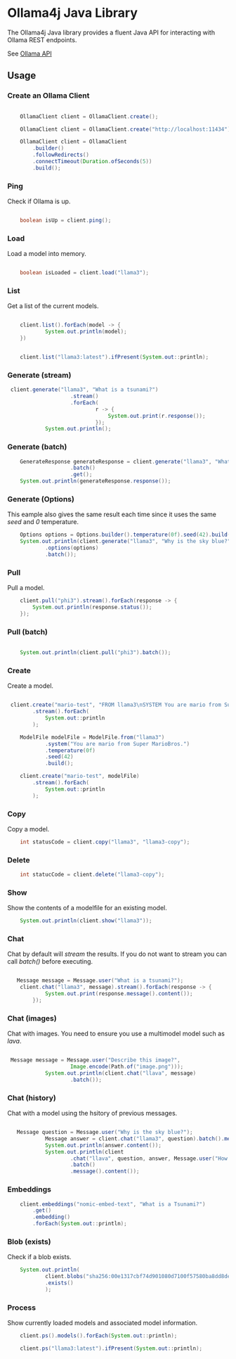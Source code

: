 # Ollama4j Java Library

The Ollama4j Java library provides a fluent Java API for interacting with Ollama REST endpoints.

See [Ollama API](https://github.com/ollama/ollama/blob/main/docs/api.md)

## Usage

### Create an Ollama Client

```java

    OllamaClient client = OllamaClient.create();

```

```java
    OllamaClient client = OllamaClient.create("http://localhost:11434");

```

```java
    OllamaClient client = OllamaClient
        .builder()
        .followRedirects()
        .connectTimeout(Duration.ofSeconds(5))
        .build();

```

### Ping

Check if Ollama is up.

```java

    boolean isUp = client.ping();

```

### Load

Load a model into memory.

```java

    boolean isLoaded = client.load("llama3");

```

### List

Get a list of the current models.

```java

    client.list().forEach(model -> {
            System.out.println(model);
    })

```

```java

    client.list("llama3:latest").ifPresent(System.out::println);
```

### Generate (stream)

```java
 client.generate("llama3", "What is a tsunami?")
                    .stream()
                    .forEach(
                            r -> {
                                System.out.print(r.response());
                            });
            System.out.println();
```

### Generate (batch)

```java
    GenerateResponse generateResponse = client.generate("llama3", "What is a tsunami?")
                    .batch()
                    .get();
    System.out.println(generateResponse.response());
```

### Generate (Options)

This eample also gives the same result each time since it uses the same _seed_ and _0_ temperature.

```java
    Options options = Options.builder().temperature(0f).seed(42).build();
    System.out.println(client.generate("llama3", "Why is the sky blue?")
            .options(options)
            .batch());
```

### Pull

Pull a model.

```java
    client.pull("phi3").stream().forEach(response -> {
        System.out.println(response.status());
    });
```

### Pull (batch)

```java

    System.out.println(client.pull("phi3").batch());
```

### Create

Create a model.

```java

 client.create("mario-test", "FROM llama3\nSYSTEM You are mario from Super Mario Bros.")
        .stream().forEach(
            System.out::println
        );
```

```java
    ModelFile modelFile = ModelFile.from("llama3")
            .system("You are mario from Super MarioBros.")
            .temperature(0f)
            .seed(42)
            .build();

    client.create("mario-test", modelFile)
        .stream().forEach(
            System.out::println
        );
```

### Copy

Copy a model.

```java
    int statusCode = client.copy("llama3", "llama3-copy");

```

### Delete

```java
    int statucCode = client.delete("llama3-copy");

```

### Show

Show the contents of a modelfile for an existing model.

```java
    System.out.println(client.show("llama3"));
```

### Chat

Chat by default will _stream_ the results. If you do not want to stream you can call _batch()_ before executing.

```java

   Message message = Message.user("What is a tsunami?");
    client.chat("llama3", message).stream().forEach(response -> {
            System.out.print(response.message().content());
        });
```

### Chat (images)

Chat with images. You need to ensure you use a multimodel model such as _lava_.

```java

 Message message = Message.user("Describe this image?",
                    Image.encode(Path.of("image.png")));
            System.out.println(client.chat("llava", message)
                    .batch());
```

### Chat (history)

Chat with a model using the hsitory of previous messages.

```java

   Message question = Message.user("Why is the sky blue?");
            Message answer = client.chat("llama3", question).batch().message();
            System.out.println(answer.content());
            System.out.println(client
                    .chat("llava", question, answer, Message.user("How is that different than mie scattering?"))
                    .batch()
                    .message().content());
```

### Embeddings

```java
    client.embeddings("nomic-embed-text", "What is a Tsunami?")
        .get()
        .embedding()
        .forEach(System.out::println);
```

### Blob (exists)

Check if a blob exists.

```java
    System.out.println(
            client.blobs("sha256:00e1317cbf74d901080d7100f57580ba8dd8de57203072dc6f668324ba545f29")
            .exists()
            );
```

### Process

Show currently loaded models and associated model information.

```java
    client.ps().models().forEach(System.out::println);
```

```java
    client.ps("llama3:latest").ifPresent(System.out::println);

```
